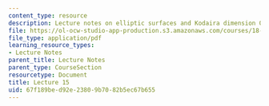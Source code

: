 ```yaml
---
content_type: resource
description: Lecture notes on elliptic surfaces and Kodaira dimension 0.
file: https://ol-ocw-studio-app-production.s3.amazonaws.com/courses/18-727-topics-in-algebraic-geometry-algebraic-surfaces-spring-2008/67f189bed92e23809b7082b5ec67b655_lect15.pdf
file_type: application/pdf
learning_resource_types:
- Lecture Notes
parent_title: Lecture Notes
parent_type: CourseSection
resourcetype: Document
title: Lecture 15
uid: 67f189be-d92e-2380-9b70-82b5ec67b655
---
```

